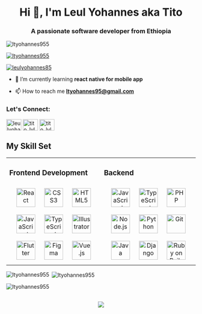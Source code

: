 <h1 align="center">Hi 👋, I'm Leul Yohannes aka Tito</h1>
<h3 align="center">A passionate software developer from Ethiopia</h3>

<p align="left"> <img src="https://komarev.com/ghpvc/?username=ltyohannes955&label=Profile%20views&color=0e75b6&style=flat" alt="ltyohannes955" /> </p>

<p align="left"> <a href="https://github.com/ryo-ma/github-profile-trophy"><img src="https://github-profile-trophy.vercel.app/?username=ltyohannes955" alt="ltyohannes955" /></a> </p>

<p align="left"> <a href="https://twitter.com/leulyohannes85" target="blank"><img src="https://img.shields.io/twitter/follow/leulyohannes85?logo=twitter&style=for-the-badge" alt="leulyohannes85" /></a> </p>

- 🌱 I’m currently learning **react native for mobile app**

- 📫 How to reach me **ltyohannes95@gmail.com**

<h3 align="left">Let's Connect:</h3>
<p align="left">
<a href="https://twitter.com/leulyohannes85" target="blank"><img align="center" src="https://raw.githubusercontent.com/rahuldkjain/github-profile-readme-generator/master/src/images/icons/Social/twitter.svg" alt="leulyohannes85" height="30" width="40" /></a>
<a href="https://instagram.com/tito_lyl" target="blank"><img align="center" src="https://raw.githubusercontent.com/rahuldkjain/github-profile-readme-generator/master/src/images/icons/Social/instagram.svg" alt="tito_lyl" height="30" width="40" /></a>
<a href="https://dribbble.com/tito_lyl" target="blank"><img align="center" src="https://raw.githubusercontent.com/rahuldkjain/github-profile-readme-generator/master/src/images/icons/Social/dribbble.svg" alt="tito_lyl" height="30" width="40" /></a>
</p>

## My Skill Set  
<table><tr><td valign="top" width="33%">



### Frontend Development
<div align="center">  
<a href="https://reactjs.org/" target="_blank"><img style="margin: 10px" src="https://profilinator.rishav.dev/skills-assets/react-original-wordmark.svg" alt="React" height="50" /></a>  
<a href="https://www.w3schools.com/css/" target="_blank"><img style="margin: 10px" src="https://profilinator.rishav.dev/skills-assets/css3-original-wordmark.svg" alt="CSS3" height="50" /></a>  
<a href="https://en.wikipedia.org/wiki/HTML5" target="_blank"><img style="margin: 10px" src="https://profilinator.rishav.dev/skills-assets/html5-original-wordmark.svg" alt="HTML5" height="50" /></a>  
<a href="https://www.javascript.com/" target="_blank"><img style="margin: 10px" src="https://profilinator.rishav.dev/skills-assets/javascript-original.svg" alt="JavaScript" height="50" /></a>  
<a href="https://www.typescriptlang.org/" target="_blank"><img style="margin: 10px" src="https://profilinator.rishav.dev/skills-assets/typescript-original.svg" alt="TypeScript" height="50" /></a>  
<a href="https://www.adobe.com/in/products/illustrator.html" target="_blank"><img style="margin: 10px" src="https://profilinator.rishav.dev/skills-assets/adobe_illustrator-icon.svg" alt="Illustrator" height="50" /></a>  
<a href="https://flutter.dev/" target="_blank"><img style="margin: 10px" src="https://profilinator.rishav.dev/skills-assets/flutterio-icon.svg" alt="Flutter" height="50" /></a>  
<a href="https://www.figma.com/" target="_blank"><img style="margin: 10px" src="https://profilinator.rishav.dev/skills-assets/figma-icon.svg" alt="Figma" height="50" /></a>  
<a href="https://vuejs.org/" target="_blank"><img style="margin: 10px" src="https://profilinator.rishav.dev/skills-assets/vuejs-original-wordmark.svg" alt="Vue.js" height="50" /></a>  
</div>

</td><td valign="top" width="33%">



### Backend  
<div align="center">  
<a href="https://www.javascript.com/" target="_blank"><img style="margin: 10px" src="https://profilinator.rishav.dev/skills-assets/javascript-original.svg" alt="JavaScript" height="50" /></a>  
<a href="https://www.typescriptlang.org/" target="_blank"><img style="margin: 10px" src="https://profilinator.rishav.dev/skills-assets/typescript-original.svg" alt="TypeScript" height="50" /></a>  
<a href="https://www.php.net/" target="_blank"><img style="margin: 10px" src="https://profilinator.rishav.dev/skills-assets/php-original.svg" alt="PHP" height="50" /></a>  
<a href="https://nodejs.org/" target="_blank"><img style="margin: 10px" src="https://profilinator.rishav.dev/skills-assets/nodejs-original-wordmark.svg" alt="Node.js" height="50" /></a>  
<a href="https://www.python.org/" target="_blank"><img style="margin: 10px" src="https://profilinator.rishav.dev/skills-assets/python-original.svg" alt="Python" height="50" /></a>  
<a href="https://github.com/" target="_blank"><img style="margin: 10px" src="https://profilinator.rishav.dev/skills-assets/git-scm-icon.svg" alt="Git" height="50" /></a>  
<a href="https://www.java.com/" target="_blank"><img style="margin: 10px" src="https://profilinator.rishav.dev/skills-assets/java-original-wordmark.svg" alt="Java" height="50" /></a>  
<a href="https://www.djangoproject.com/" target="_blank"><img style="margin: 10px" src="https://profilinator.rishav.dev/skills-assets/django-original.svg" alt="Django" height="50" /></a>  
<a href="https://rubyonrails.org/" target="_blank"><img style="margin: 10px" src="https://profilinator.rishav.dev/skills-assets/rails-original-wordmark.svg" alt="Ruby on Rails" height="50" /></a>  
</div>



</td></tr></table>  

<p><img align="left" src="https://github-readme-stats.vercel.app/api/top-langs?username=ltyohannes955&show_icons=true&locale=en&layout=compact" alt="ltyohannes955" /></p>

<p>&nbsp;<img align="center" src="https://github-readme-stats.vercel.app/api?username=ltyohannes955&show_icons=true&locale=en" alt="ltyohannes955" /></p>

<p><img align="center" src="https://github-readme-streak-stats.herokuapp.com/?user=ltyohannes955&" alt="ltyohannes955" /></p>

<br/>  

<div align="center"><img src="[[https://spotify-github-profile.vercel.app/api/view.svg?uid=hv432fs4088a2xxzmnzn4zf82&redirect=true][https://spotify-github-profile.vercel.app/api/view.svg?uid=hv432fs4088a2xxzmnzn4zf82&cover_image=true&theme=default&show_offline=false&background_color=000000&interchange=true" /></div>  

<br/>  
